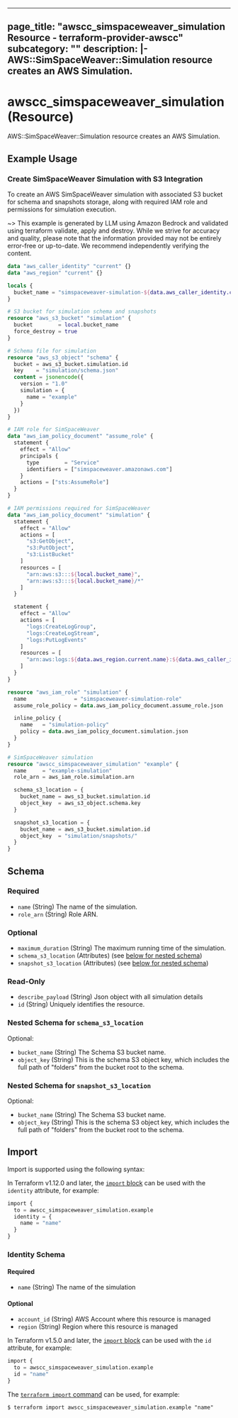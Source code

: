 
---
page_title: "awscc_simspaceweaver_simulation Resource - terraform-provider-awscc"
subcategory: ""
description: |-
  AWS::SimSpaceWeaver::Simulation resource creates an AWS Simulation.
---

# awscc_simspaceweaver_simulation (Resource)

AWS::SimSpaceWeaver::Simulation resource creates an AWS Simulation.

## Example Usage

### Create SimSpaceWeaver Simulation with S3 Integration

To create an AWS SimSpaceWeaver simulation with associated S3 bucket for schema and snapshots storage, along with required IAM role and permissions for simulation execution.

~> This example is generated by LLM using Amazon Bedrock and validated using terraform validate, apply and destroy. While we strive for accuracy and quality, please note that the information provided may not be entirely error-free or up-to-date. We recommend independently verifying the content.

```terraform
data "aws_caller_identity" "current" {}
data "aws_region" "current" {}

locals {
  bucket_name = "simspaceweaver-simulation-${data.aws_caller_identity.current.account_id}-${data.aws_region.current.name}"
}

# S3 bucket for simulation schema and snapshots
resource "aws_s3_bucket" "simulation" {
  bucket        = local.bucket_name
  force_destroy = true
}

# Schema file for simulation
resource "aws_s3_object" "schema" {
  bucket = aws_s3_bucket.simulation.id
  key    = "simulation/schema.json"
  content = jsonencode({
    version = "1.0"
    simulation = {
      name = "example"
    }
  })
}

# IAM role for SimSpaceWeaver
data "aws_iam_policy_document" "assume_role" {
  statement {
    effect = "Allow"
    principals {
      type        = "Service"
      identifiers = ["simspaceweaver.amazonaws.com"]
    }
    actions = ["sts:AssumeRole"]
  }
}

# IAM permissions required for SimSpaceWeaver
data "aws_iam_policy_document" "simulation" {
  statement {
    effect = "Allow"
    actions = [
      "s3:GetObject",
      "s3:PutObject",
      "s3:ListBucket"
    ]
    resources = [
      "arn:aws:s3:::${local.bucket_name}",
      "arn:aws:s3:::${local.bucket_name}/*"
    ]
  }

  statement {
    effect = "Allow"
    actions = [
      "logs:CreateLogGroup",
      "logs:CreateLogStream",
      "logs:PutLogEvents"
    ]
    resources = [
      "arn:aws:logs:${data.aws_region.current.name}:${data.aws_caller_identity.current.account_id}:log-group:/aws/simspaceweaver/*"
    ]
  }
}

resource "aws_iam_role" "simulation" {
  name               = "simspaceweaver-simulation-role"
  assume_role_policy = data.aws_iam_policy_document.assume_role.json

  inline_policy {
    name   = "simulation-policy"
    policy = data.aws_iam_policy_document.simulation.json
  }
}

# SimSpaceWeaver simulation
resource "awscc_simspaceweaver_simulation" "example" {
  name     = "example-simulation"
  role_arn = aws_iam_role.simulation.arn

  schema_s3_location = {
    bucket_name = aws_s3_bucket.simulation.id
    object_key  = aws_s3_object.schema.key
  }

  snapshot_s3_location = {
    bucket_name = aws_s3_bucket.simulation.id
    object_key  = "simulation/snapshots/"
  }
}
```

<!-- schema generated by tfplugindocs -->
## Schema

### Required

- `name` (String) The name of the simulation.
- `role_arn` (String) Role ARN.

### Optional

- `maximum_duration` (String) The maximum running time of the simulation.
- `schema_s3_location` (Attributes) (see [below for nested schema](#nestedatt--schema_s3_location))
- `snapshot_s3_location` (Attributes) (see [below for nested schema](#nestedatt--snapshot_s3_location))

### Read-Only

- `describe_payload` (String) Json object with all simulation details
- `id` (String) Uniquely identifies the resource.

<a id="nestedatt--schema_s3_location"></a>
### Nested Schema for `schema_s3_location`

Optional:

- `bucket_name` (String) The Schema S3 bucket name.
- `object_key` (String) This is the schema S3 object key, which includes the full path of "folders" from the bucket root to the schema.


<a id="nestedatt--snapshot_s3_location"></a>
### Nested Schema for `snapshot_s3_location`

Optional:

- `bucket_name` (String) The Schema S3 bucket name.
- `object_key` (String) This is the schema S3 object key, which includes the full path of "folders" from the bucket root to the schema.

## Import

Import is supported using the following syntax:

In Terraform v1.12.0 and later, the [`import` block](https://developer.hashicorp.com/terraform/language/import) can be used with the `identity` attribute, for example:

```terraform
import {
  to = awscc_simspaceweaver_simulation.example
  identity = {
    name = "name"
  }
}
```

<!-- schema generated by tfplugindocs -->
### Identity Schema

#### Required

- `name` (String) The name of the simulation

#### Optional

- `account_id` (String) AWS Account where this resource is managed
- `region` (String) Region where this resource is managed

In Terraform v1.5.0 and later, the [`import` block](https://developer.hashicorp.com/terraform/language/import) can be used with the `id` attribute, for example:

```terraform
import {
  to = awscc_simspaceweaver_simulation.example
  id = "name"
}
```

The [`terraform import` command](https://developer.hashicorp.com/terraform/cli/commands/import) can be used, for example:

```shell
$ terraform import awscc_simspaceweaver_simulation.example "name"
```
